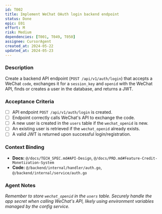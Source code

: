 ```yaml
---
id: T002
title: Implement WeChat OAuth login backend endpoint
status: Done
epic: E01
effort: M
risk: Medium
dependencies: [T001, T049, T050]
assignee: CursorAgent
created_at: 2024-05-22
updated_at: 2024-05-23
---
```


### Description

Create a backend API endpoint (`POST /api/v1/auth/login`) that accepts a WeChat `code`, exchanges it for a `session_key` and `openid` with the WeChat API, finds or creates a user in the database, and returns a JWT.

### Acceptance Criteria

- [ ] API endpoint `POST /api/v1/auth/login` is created.
- [ ] Endpoint correctly calls WeChat's API to exchange the code.
- [ ] A new user is created in the `users` table if the `wechat_openid` is new.
- [ ] An existing user is retrieved if the `wechat_openid` already exists.
- [ ] A valid JWT is returned upon successful login/registration.

### Context Binding

- **Docs:** `@/docs/TECH_SPEC.md#API-Design`, `@/docs/PRD.md#Feature-Credit-Monetization-System`
- **Code:** `@/backend/internal/handler/auth.go`, `@/backend/internal/service/auth.go`

### Agent Notes

*Remember to store `wechat_openid` in the `users` table. Securely handle the app secret when calling WeChat's API, likely using environment variables managed by the config service.* 